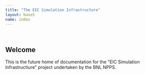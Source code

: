 ```yaml
---
title: "The EIC Simulation Infrastructure"
layout: base5
name: index
---
```


<br/>

## Welcome

This is the future home of documentation for the "EIC Simulation Infrastructiure" project undertaken by the BNL NPPS.


